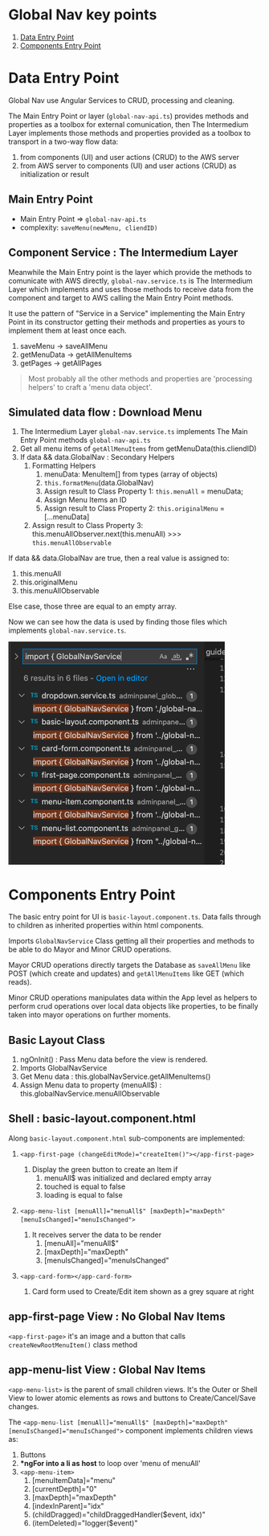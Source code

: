 # Global Nav key points

1. [Data Entry Point](#data-entry-point)
2. [Components Entry Point](#components-entry-point)

# Data Entry Point
Global Nav use Angular Services to CRUD, processing and cleaning.

The Main Entry Point or layer (`global-nav-api.ts`) provides methods and properties as a toolbox for external comunication, then The Intermedium Layer implements those methods and properties provided as a toolbox to transport in a two-way flow data:
1. from components (UI) and user actions (CRUD) to the AWS server
2. from AWS server to components (UI) and user actions (CRUD) as initialization or result

## Main Entry Point
* Main Entry Point => `global-nav-api.ts`
* complexity: `saveMenu(newMenu, cliendID)`

## Component Service : The Intermedium Layer
Meanwhile the Main Entry point is the layer which provide the methods to comunicate with AWS directly, `global-nav.service.ts` is The Intermedium Layer which implements and uses those methods to receive data from the component and target to AWS calling the Main Entry Point methods.

It use the pattern of "Service in a Service" implementing the Main Entry Point in its constructor getting their methods and properties as yours to implement them at least once each.

1. saveMenu -> saveAllMenu
2. getMenuData -> getAllMenuItems
3. getPages -> getAllPages

> Most probably all the other methods and properties are 'processing helpers' to craft a 'menu data object'.


## Simulated data flow : Download Menu
1. The Intermedium Layer `global-nav.service.ts` implements The Main Entry Point methods `global-nav-api.ts`
2. Get all menu items of `getAllMenuItems` from getMenuData(this.cliendID)
3. If data && data.GlobalNav : Secondary Helpers
   1. Formatting Helpers
      1. menuData: MenuItem[] from types (array of objects)
      2. `this.formatMenu`(data.GlobalNav)
      3. Assign result to Class Property 1: `this.menuAll` = menuData;
      4. Assign Menu Items an ID
      5. Assign result to Class Property 2: `this.originalMenu` = [...menuData]
   2. Assign result to Class Property 3: this.menuAllObserver.next(this.menuAll) >>> `this.menuAllObservable`

If data && data.GlobalNav are true, then a real value is assigned to:
1. this.menuAll
2. this.originalMenu
3. this.menuAllObservable

Else case, those three are equal to an empty array.

Now we can see how the data is used by finding those files which implements `global-nav.service.ts`.

![Where GlobalNavService is implemented](readme-assets/where-globalnavservice.png)


# Components Entry Point
The basic entry point for UI is `basic-layout.component.ts`. Data falls through to children as inherited properties within html components.

Imports `GlobalNavService` Class getting all their properties and methods to be able to do Mayor and Minor CRUD operations.

Mayor CRUD operations directly targets the Database as `saveAllMenu` like POST (which create and updates) and `getAllMenuItems` like GET (which reads). 

Minor CRUD operations manipulates data within the App level as helpers to perform crud operations over local data objects like properties, to be finally taken into mayor operations on further moments.

## Basic Layout Class

1. ngOnInit() : Pass Menu data before the view is rendered.
2. Imports GlobalNavService
3. Get Menu data : this.globalNavService.getAllMenuItems()
4. Assign Menu data to property (menuAll$) : this.globalNavService.menuAllObservable


## Shell : basic-layout.component.html

Along `basic-layout.component.html` sub-components are implemented:

1. `<app-first-page (changeEditMode)="createItem()"></app-first-page>`
      1. Display the green button to create an Item if
         1. menuAll$ was initialized and declared empty array
         2. touched is equal to false
         3. loading is equal to false

2. `<app-menu-list [menuAll]="menuAll$" [maxDepth]="maxDepth" [menuIsChanged]="menuIsChanged">`

      1. It receives server the data to be render
         1. [menuAll]="menuAll$"
         2. [maxDepth]="maxDepth"
         3. [menuIsChanged]="menuIsChanged"

3. `<app-card-form></app-card-form>`

      1. Card form used to Create/Edit item shown as a grey square at right


## app-first-page View : No Global Nav Items
`<app-first-page>` it's an image and a button that calls `createNewRootMenuItem()` class method

## app-menu-list View : Global Nav Items
`<app-menu-list>` is the parent of small children views. It's the Outer or Shell View to lower atomic elements as rows and buttons to Create/Cancel/Save changes.

The `<app-menu-list [menuAll]="menuAll$" [maxDepth]="maxDepth" [menuIsChanged]="menuIsChanged">` component implements children views as:

1. Buttons
2. __*ngFor into a li as host__ to loop over 'menu of menuAll'
3. `<app-menu-item>`
      1. [menuItemData]="menu"
      2. [currentDepth]="0"
      3. [maxDepth]="maxDepth"
      4. [indexInParent]="idx"
      5. (childDragged)="childDraggedHandler($event, idx)"
      6. (itemDeleted)="logger($event)"














